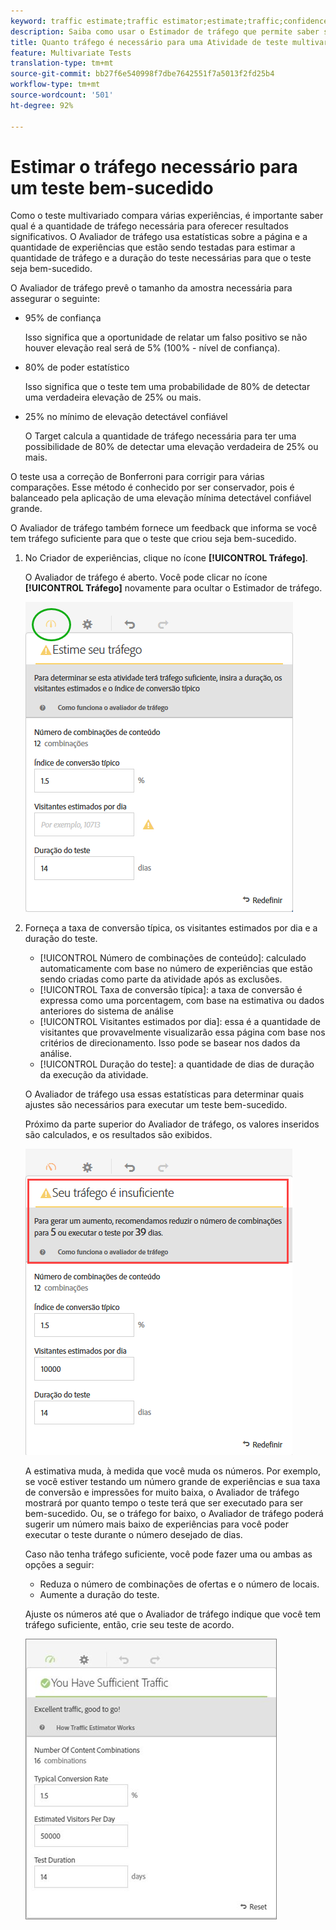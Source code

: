 ```yaml
---
keyword: traffic estimate;traffic estimator;estimate;traffic;confidence;statistical power;lift;bonferroni;conversion rate;visitors per day;duration
description: Saiba como usar o Estimador de tráfego que permite saber se você tem tráfego suficiente para que sua atividade de teste multivariado da Adobe Target tenha êxito.
title: Quanto tráfego é necessário para uma Atividade de teste multivariado (MVT)?
feature: Multivariate Tests
translation-type: tm+mt
source-git-commit: bb27f6e540998f7dbe7642551f7a5013f2fd25b4
workflow-type: tm+mt
source-wordcount: '501'
ht-degree: 92%

---
```



# Estimar o tráfego necessário para um teste bem-sucedido

Como o teste multivariado compara várias experiências, é importante saber qual é a quantidade de tráfego necessária para oferecer resultados significativos. O Avaliador de tráfego usa estatísticas sobre a página e a quantidade de experiências que estão sendo testadas para estimar a quantidade de tráfego e a duração do teste necessárias para que o teste seja bem-sucedido.

O Avaliador de tráfego prevê o tamanho da amostra necessária para assegurar o seguinte:

* 95% de confiança

   Isso significa que a oportunidade de relatar um falso positivo se não houver elevação real será de 5% (100% - nível de confiança).
* 80% de poder estatístico

   Isso significa que o teste tem uma probabilidade de 80% de detectar uma verdadeira elevação de 25% ou mais.
* 25% no mínimo de elevação detectável confiável

   O Target calcula a quantidade de tráfego necessária para ter uma possibilidade de 80% de detectar uma elevação verdadeira de 25% ou mais.

O teste usa a correção de Bonferroni para corrigir para várias comparações. Esse método é conhecido por ser conservador, pois é balanceado pela aplicação de uma elevação mínima detectável confiável grande.

O Avaliador de tráfego também fornece um feedback que informa se você tem tráfego suficiente para que o teste que criou seja bem-sucedido.

1. No Criador de experiências, clique no ícone **[!UICONTROL Tráfego]**.

   O Avaliador de tráfego é aberto. Você pode clicar no ícone **[!UICONTROL Tráfego]** novamente para ocultar o Estimador de tráfego.

   ![](assets/estimatorempty.png)

1. Forneça a taxa de conversão típica, os visitantes estimados por dia e a duração do teste.

   * [!UICONTROL Número de combinações de conteúdo]: calculado automaticamente com base no número de experiências que estão sendo criadas como parte da atividade após as exclusões.
   * [!UICONTROL Taxa de conversão típica]: a taxa de conversão é expressa como uma porcentagem, com base na estimativa ou dados anteriores do sistema de análise
   * [!UICONTROL Visitantes estimados por dia]: essa é a quantidade de visitantes que provavelmente visualizarão essa página com base nos critérios de direcionamento. Isso pode se basear nos dados da análise.
   * [!UICONTROL Duração do teste]: a quantidade de dias de duração da execução da atividade.

   O Avaliador de tráfego usa essas estatísticas para determinar quais ajustes são necessários para executar um teste bem-sucedido.

   Próximo da parte superior do Avaliador de tráfego, os valores inseridos são calculados, e os resultados são exibidos.

   ![](assets/estimatorinsufficient.png)

   A estimativa muda, à medida que você muda os números. Por exemplo, se você estiver testando um número grande de experiências e sua taxa de conversão e impressões for muito baixa, o Avaliador de tráfego mostrará por quanto tempo o teste terá que ser executado para ser bem-sucedido. Ou, se o tráfego for baixo, o Avaliador de tráfego poderá sugerir um número mais baixo de experiências para você poder executar o teste durante o número desejado de dias.

   Caso não tenha tráfego suficiente, você pode fazer uma ou ambas as opções a seguir:

   * Reduza o número de combinações de ofertas e o número de locais.
   * Aumente a duração do teste.

   Ajuste os números até que o Avaliador de tráfego indique que você tem tráfego suficiente, então, crie seu teste de acordo.

   ![](assets/estimatorok.png)

